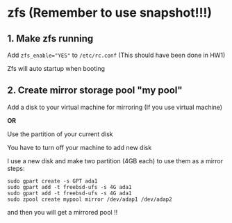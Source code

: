 # zfs (**Remember to use snapshot!!!**)
## 1. Make zfs running 
  Add ``` zfs_enable="YES" ``` to ``` /etc/rc.conf ``` (This should have been done in HW1)
  
  Zfs will auto startup when booting
## 2. Create mirror storage pool "my pool"
  Add a disk to your virtual machine for mirroring (If you use virtual machine)
  
  **OR** 
  
  Use the partition of your current disk 
  
  You have to turn off your machine to add new disk
  
  I use a new disk and make two partition (4GB each) to use them as a mirror
  steps:
  ```
  sudo gpart create -s GPT ada1
  sudo gpart add -t freebsd-ufs -s 4G ada1
  sudo gpart add -t freebsd-ufs -s 4G ada1
  sudo zpool create mypool mirror /dev/adap1 /dev/adap2
  ```
  
  and then you will get a mirrored pool !!
